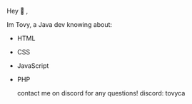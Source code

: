 Hey 👋 ,

Im Tovy, a Java dev knowing about:

- HTML
- CSS
- JavaScript
- PHP

  contact me on discord for any questions!
  discord: tovyca

